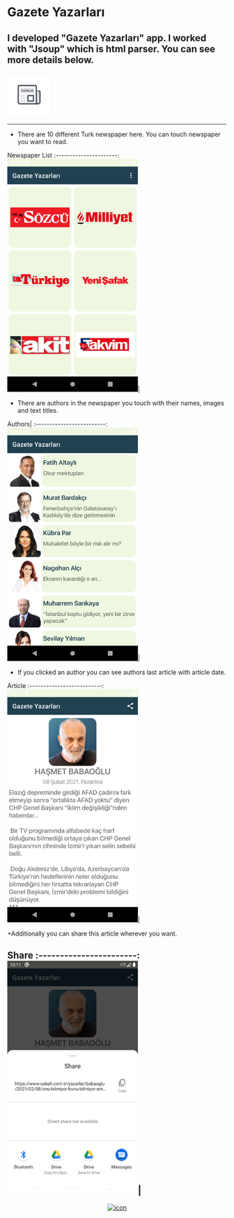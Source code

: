 # Gazete Yazarları
I developed "Gazete Yazarları" app. I worked with "Jsoup" which is html parser. You can see more details below.
---
<img src="/app/src/main/res/drawable-xxxhdpi/appicon.png" width="100">

---
+ There are 10 different Turk newspaper here. You can touch newspaper you want to read.

Newspaper List
:----------------------:
<img src="/img/gazeteler.png" width="300">|

  
+ There are authors in the newspaper you touch with their names, images and text titles.

Authors|
:-------------------------:
<img src="/img/yazarlar.png" width="300">|



+ If you clicked an author you can see authors last article with article date.

Article
:--------------------------:
<img src="/img/yazi.png" width="300">|


+Additionally you can share this article wherever you want.

Share
:-----------------------:
<img src="/img/paylas.png" width="300">|
---
<div align = "center">
    <a href="http://farukcuha.github.io/?i=1"><img src="https://i.ibb.co/nwWY8F7/Varl-k-5-4x-removebg.jpg" alt="icon" width="75"></a>
</div>


